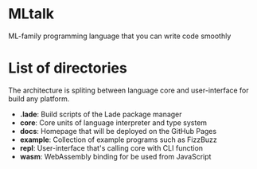 # MLtalk
ML-family programming language that you can write code smoothly

# List of directories
The architecture is spliting between language core and user-interface for build any platform.

- **.lade**: Build scripts of the Lade package manager
- **core**: Core units of language interpreter and type system
- **docs**: Homepage that will be deployed on the GitHub Pages
- **example**: Collection of example programs such as FizzBuzz
- **repl**: User-interface that's calling core with CLI function
- **wasm**: WebAssembly binding for be used from JavaScript
